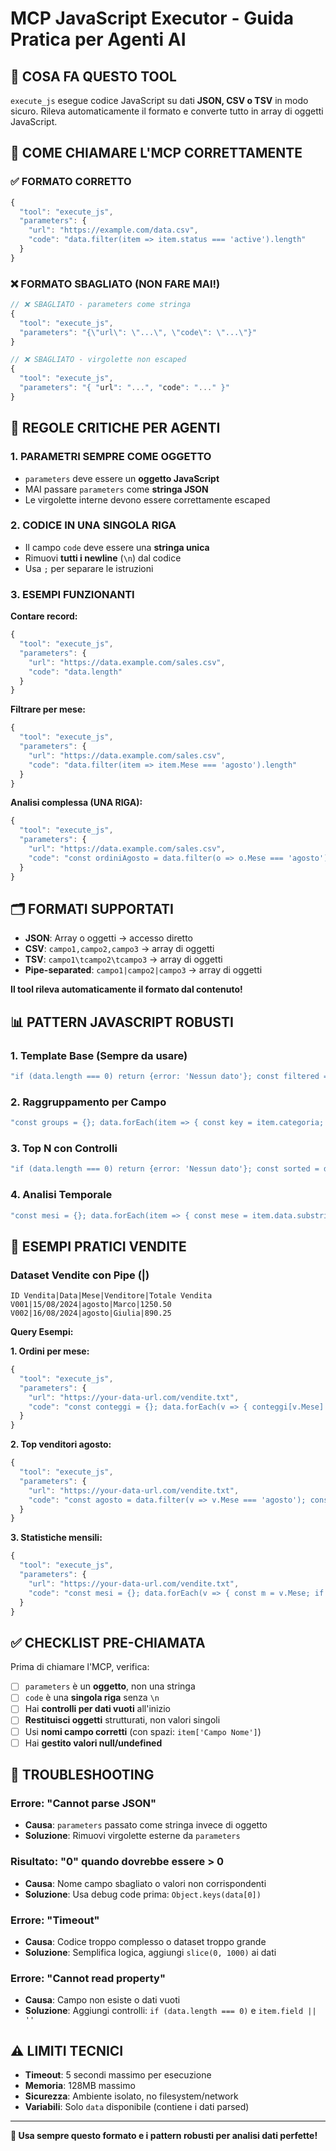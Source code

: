 # MCP JavaScript Executor - Guida Pratica per Agenti AI

## 🎯 COSA FA QUESTO TOOL

`execute_js` esegue codice JavaScript su dati **JSON, CSV o TSV** in modo sicuro. Rileva automaticamente il formato e converte tutto in array di oggetti JavaScript.

## 🔧 COME CHIAMARE L'MCP CORRETTAMENTE

### ✅ FORMATO CORRETTO
```javascript
{
  "tool": "execute_js",
  "parameters": {
    "url": "https://example.com/data.csv", 
    "code": "data.filter(item => item.status === 'active').length"
  }
}
```

### ❌ FORMATO SBAGLIATO (NON FARE MAI!)
```javascript
// ❌ SBAGLIATO - parameters come stringa
{
  "tool": "execute_js", 
  "parameters": "{\"url\": \"...\", \"code\": \"...\"}"
}

// ❌ SBAGLIATO - virgolette non escaped
{
  "tool": "execute_js",
  "parameters": "{ "url": "...", "code": "..." }"
}
```

## 🚨 REGOLE CRITICHE PER AGENTI

### 1. PARAMETRI SEMPRE COME OGGETTO
- `parameters` deve essere un **oggetto JavaScript**
- MAI passare `parameters` come **stringa JSON**
- Le virgolette interne devono essere correttamente escaped

### 2. CODICE IN UNA SINGOLA RIGA
- Il campo `code` deve essere una **stringa unica**
- Rimuovi **tutti i newline** (`\n`) dal codice
- Usa `;` per separare le istruzioni

### 3. ESEMPI FUNZIONANTI

**Contare record:**
```javascript
{
  "tool": "execute_js",
  "parameters": {
    "url": "https://data.example.com/sales.csv",
    "code": "data.length"
  }
}
```

**Filtrare per mese:**
```javascript
{
  "tool": "execute_js", 
  "parameters": {
    "url": "https://data.example.com/sales.csv",
    "code": "data.filter(item => item.Mese === 'agosto').length"
  }
}
```

**Analisi complessa (UNA RIGA):**
```javascript
{
  "tool": "execute_js",
  "parameters": {
    "url": "https://data.example.com/sales.csv", 
    "code": "const ordiniAgosto = data.filter(o => o.Mese === 'agosto'); const venditori = {}; ordiniAgosto.forEach(o => { venditori[o.Venditore] = (venditori[o.Venditore] || 0) + 1; }); return Object.entries(venditori).map(([nome, count]) => ({nome, ordini: count})).sort((a,b) => b.ordini - a.ordini);"
  }
}
```

## 🗂️ FORMATI SUPPORTATI

- **JSON**: Array o oggetti → accesso diretto
- **CSV**: `campo1,campo2,campo3` → array di oggetti  
- **TSV**: `campo1\tcampo2\tcampo3` → array di oggetti
- **Pipe-separated**: `campo1|campo2|campo3` → array di oggetti

**Il tool rileva automaticamente il formato dal contenuto!**

## 📊 PATTERN JAVASCRIPT ROBUSTI

### 1. Template Base (Sempre da usare)
```javascript
"if (data.length === 0) return {error: 'Nessun dato'}; const filtered = data.filter(item => /* condizioni */); if (filtered.length === 0) return {error: 'Nessun risultato'}; return {result: /* elaborazione */, count: filtered.length};"
```

### 2. Raggruppamento per Campo
```javascript
"const groups = {}; data.forEach(item => { const key = item.categoria; groups[key] = (groups[key] || 0) + 1; }); return Object.entries(groups).map(([cat, count]) => ({categoria: cat, count})).sort((a,b) => b.count - a.count);"
```

### 3. Top N con Controlli
```javascript
"if (data.length === 0) return {error: 'Nessun dato'}; const sorted = data.sort((a,b) => b.valore - a.valore); return {top5: sorted.slice(0,5), total: data.length};"
```

### 4. Analisi Temporale
```javascript
"const mesi = {}; data.forEach(item => { const mese = item.data.substring(5,7); mesi[mese] = (mesi[mese] || 0) + item.importo; }); return Object.entries(mesi).map(([mese, totale]) => ({mese, totale})).sort((a,b) => a.mese.localeCompare(b.mese));"
```

## 🎯 ESEMPI PRATICI VENDITE

### Dataset Vendite con Pipe (|)
```
ID Vendita|Data|Mese|Venditore|Totale Vendita
V001|15/08/2024|agosto|Marco|1250.50
V002|16/08/2024|agosto|Giulia|890.25
```

**Query Esempi:**

**1. Ordini per mese:**
```javascript
{
  "tool": "execute_js",
  "parameters": {
    "url": "https://your-data-url.com/vendite.txt",
    "code": "const conteggi = {}; data.forEach(v => { conteggi[v.Mese] = (conteggi[v.Mese] || 0) + 1; }); return Object.entries(conteggi).map(([mese, count]) => ({mese, ordini: count})).sort((a,b) => b.ordini - a.ordini);"
  }
}
```

**2. Top venditori agosto:**
```javascript
{
  "tool": "execute_js",
  "parameters": {
    "url": "https://your-data-url.com/vendite.txt", 
    "code": "const agosto = data.filter(v => v.Mese === 'agosto'); const venditori = {}; agosto.forEach(v => { const nome = v.Venditore; venditori[nome] = {ordini: (venditori[nome]?.ordini || 0) + 1, fatturato: (venditori[nome]?.fatturato || 0) + v['Totale Vendita']}; }); return Object.entries(venditori).map(([nome, stats]) => ({venditore: nome, ...stats})).sort((a,b) => b.fatturato - a.fatturato);"
  }
}
```

**3. Statistiche mensili:**
```javascript
{
  "tool": "execute_js",
  "parameters": {
    "url": "https://your-data-url.com/vendite.txt",
    "code": "const mesi = {}; data.forEach(v => { const m = v.Mese; if (!mesi[m]) mesi[m] = {ordini: 0, fatturato: 0}; mesi[m].ordini++; mesi[m].fatturato += v['Totale Vendita']; }); return Object.entries(mesi).map(([mese, stats]) => ({mese, ...stats, ticketMedio: stats.fatturato/stats.ordini})).sort((a,b) => b.fatturato - a.fatturato);"
  }
}
```

## ✅ CHECKLIST PRE-CHIAMATA

Prima di chiamare l'MCP, verifica:

- [ ] `parameters` è un **oggetto**, non una stringa
- [ ] `code` è una **singola riga** senza `\n`
- [ ] Hai **controlli per dati vuoti** all'inizio
- [ ] **Restituisci oggetti** strutturati, non valori singoli
- [ ] Usi **nomi campo corretti** (con spazi: `item['Campo Nome']`)
- [ ] Hai **gestito valori null/undefined**

## 🔧 TROUBLESHOOTING

### Errore: "Cannot parse JSON"
- **Causa**: `parameters` passato come stringa invece di oggetto
- **Soluzione**: Rimuovi virgolette esterne da `parameters`

### Risultato: "0" quando dovrebbe essere > 0  
- **Causa**: Nome campo sbagliato o valori non corrispondenti
- **Soluzione**: Usa debug code prima: `Object.keys(data[0])`

### Errore: "Timeout" 
- **Causa**: Codice troppo complesso o dataset troppo grande
- **Soluzione**: Semplifica logica, aggiungi `slice(0, 1000)` ai dati

### Errore: "Cannot read property"
- **Causa**: Campo non esiste o dati vuoti
- **Soluzione**: Aggiungi controlli: `if (data.length === 0)` e `item.field || ''`

## ⚠️ LIMITI TECNICI

- **Timeout**: 5 secondi massimo per esecuzione
- **Memoria**: 128MB massimo
- **Sicurezza**: Ambiente isolato, no filesystem/network
- **Variabili**: Solo `data` disponibile (contiene i dati parsed)

---

**🚀 Usa sempre questo formato e i pattern robusti per analisi dati perfette!**
